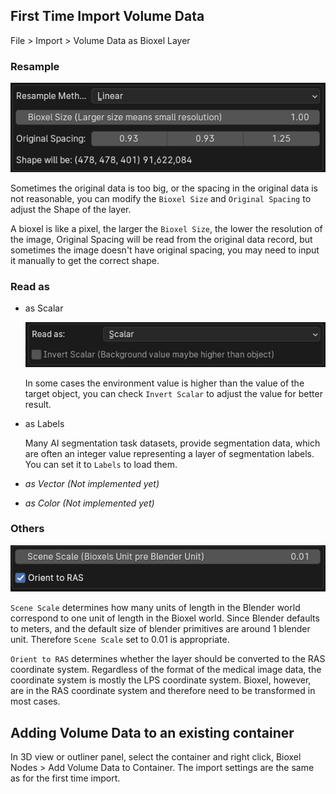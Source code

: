 
## First Time Import Volume Data

File > Import > Volume Data as Bioxel Layer

### Resample

![alt text](assets/features_resample.png)

Sometimes the original data is too big, or the spacing in the original data is not reasonable, you can modify the `Bioxel Size` and `Original Spacing` to adjust the Shape of the layer.

A bioxel is like a pixel, the larger the `Bioxel Size`, the lower the resolution of the image, Original Spacing will be read from the original data record, but sometimes the image doesn't have original spacing, you may need to input it manually to get the correct shape.

### Read as

-   as Scalar

    ![alt text](assets/features_as-scalar.png)

    In some cases the environment value is higher than the value of the target object, you can check `Invert Scalar` to adjust the value for better result.

-   as Labels

    Many AI segmentation task datasets, provide segmentation data, which are often an integer value representing a layer of segmentation labels. You can set it to `Labels` to load them.

-   _as Vector (Not implemented yet)_

-   _as Color (Not implemented yet)_

### Others

![alt text](assets/features_import-others.png)

`Scene Scale` determines how many units of length in the Blender world correspond to one unit of length in the Bioxel world. Since Blender defaults to meters, and the default size of blender primitives are around 1 blender unit. Therefore `Scene Scale` set to 0.01 is appropriate.

`Orient to RAS` determines whether the layer should be converted to the RAS coordinate system. Regardless of the format of the medical image data, the coordinate system is mostly the LPS coordinate system. Bioxel, however, are in the RAS coordinate system and therefore need to be transformed in most cases.

## Adding Volume Data to an existing container

In 3D view or outliner panel, select the container and right click, Bioxel Nodes > Add Volume Data to Container.
The import settings are the same as for the first time import.
